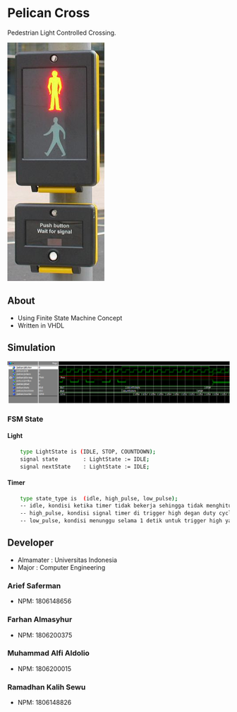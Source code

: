 # Pelican Cross
Pedestrian Light Controlled Crossing.

![](assets/PuffinCrossing.jpg)

## About
- Using Finite State Machine Concept
- Written in VHDL

## Simulation
![](assets/UnderDev.png)
### FSM State
#### Light
```bash
	type LightState is (IDLE, STOP, COUNTDOWN);
	signal state 		: LightState := IDLE;
	signal nextState 	: LightState := IDLE;
```
#### Timer
```bash
	type state_type is  (idle, high_pulse, low_pulse);
	-- idle, kondisi ketika timer tidak bekerja sehingga tidak menghitung jumlah clock pulse
	-- high_pulse, kondisi signal timer di trigger high degan duty cycle 5%
	-- low_pulse, kondisi menunggu selama 1 detik untuk trigger high yang selanjutnya
```

## Developer
- Almamater : Universitas Indonesia
- Major : Computer Engineering
### Arief Saferman
- NPM: 1806148656
### Farhan Almasyhur
- NPM: 1806200375
### Muhammad Alfi Aldolio
- NPM: 1806200015
### Ramadhan Kalih Sewu
- NPM: 1806148826
